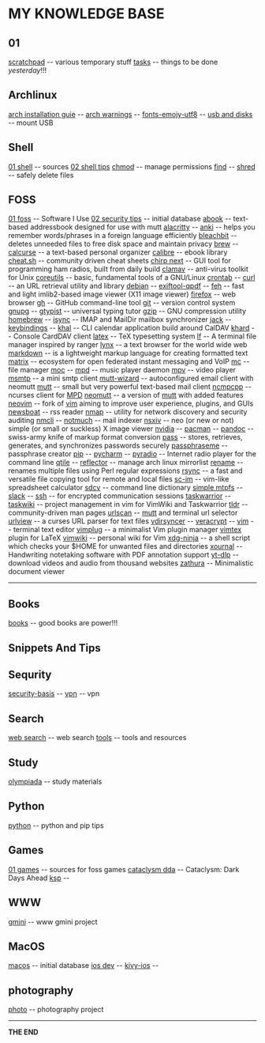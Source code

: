 # MY KNOWLEDGE BASE

## 01
[scratchpad](scratchpad.md) -- various temporary stuff
[tasks](tasks.md) -- things to be done _yesterday_!!!

## Archlinux
[arch installation guie](archlinux.md) --
[arch warnings](archlinux-warnings.md) --
[fonts-emojy-utf8](emoji-and-utf8.md) --
[usb and disks](mount-usb.md) -- mount USB

## Shell
[01 shell](shell) -- sources
[02 shell tips](shell-tips.md)
[chmod](chmod.md) -- manage permissions
[find](find.md) --
[shred](shred.md) -- safely delete files

## FOSS
[01 foss](foss.md) -- Software I Use
[02 security tips](sectips.md) -- initial database
[abook](abook.md) -- text-based addressbook designed for use with mutt
[alacritty](alacritty.md) --
[anki](anki) -- helps you remember words/phrases in a foreign language efficiently
[bleachbit](bleachbit.md) -- deletes unneeded files to free disk space and maintain privacy
[brew](brew.md) --
[calcurse](calcurse.md) -- a text-based personal organizer
[calibre](calibre.md) -- ebook library
[cheat.sh](cheatsh.md) -- community driven cheat sheets
[chirp next](chirp-next) -- GUI tool for programming ham radios, built from daily build
[clamav](clamav.md) -- anti-virus toolkit for Unix
[coreutils](coreutils.md) -- basic, fundamental tools of a GNU/Linux
[crontab](crontab.md) --
[curl](curl.md) -- an URL retrieval utility and library
[debian](debian.md) --
[exiftool-qpdf](exiftool-qpdf.md) --
[feh](feh) -- fast and light imlib2-based image viewer (X11 image viewer)
[firefox](firefox.md) -- web browser
[gh](gh.md) -- GitHub command-line tool
[git](git.md) -- version control system
[gnupg](gnupg.md) --
[gtypist](gtypist.md) -- universal typing tutor
[gzip](gzip.md) -- GNU compression utility
[homebrew](homebrew.md) --
[isync](isync.md) -- IMAP and MailDir mailbox synchronizer
[jack](jack.md) --
[keybindings](keybindings.md) --
[khal](khal.md) -- CLI calendar application build around CalDAV
[khard](khard.md) -- Console CardDAV client
[latex](latex.md) -- TeX typesetting system
[lf](lf) -- A terminal file manager inspired by ranger
[lynx](lynx.md) -- a text browser for the world wide web
[markdown](markdown.md) -- is a lightweight markup language for creating formatted text
[matrix](matrix) -- ecosystem for open federated instant messaging and VoIP
[mc](mc.md) -- file manager
[moc](moc.md) --
[mpd](mpd) -- music player daemon
[mpv](mpv.md) -- video player
[msmtp](msmtp.md) -- a mini smtp client
[mutt-wizard](mutt-wizard.md) -- autoconfigured email client with neomutt
[mutt](mutt.md) -- small but very powerful text-based mail client
[ncmpcpp](ncmpcpp) -- ncurses client for [MPD](mpd.md)
[neomutt](neomutt.md) -- a version of [mutt](mutt.md) with added features
[neovim](neovim.md) -- fork of [vim](vim-tips.md) aiming to improve user experience, plugins, and GUIs
[newsboat](newsboat.md) -- rss reader
[nmap](nmap) -- utility for network discovery and security auditing
[nmcli](nmcli.md) --
[notmuch](notmuch.md) -- mail indexer
[nsxiv](nsxiv.md) -- neo (or new or not) simple (or small or suckless) X image viewer
[nvidia](nvidia.md) --
[pacman](pacman.md) --
[pandoc](pandoc.md) -- swiss-army knife of markup format conversion
[pass](pass.md) -- stores, retrieves, generates, and synchronizes passwords securely
[passphraseme](passphraseme.md) -- passphrase creator
[pip](pip.md) --
[pycharm](pycharm.md) --
[pyradio](pyradio) -- Internet radio player for the command line
[qtile](qtile.md) --
[reflector](reflector.md) -- manage arch linux mirrorlist
[rename](rename) -- renames multiple files using Perl regular expressions
[rsync](rsync.md) -- a fast and versatile file copying tool for remote and local files
[sc-im](sc-im.md) -- vim-like spreadsheet calculator
[sdcv](sdcv.md) -- command line dictionary
[simple mtpfs](simple-mtpfs.md) --
[slack](slack.md) --
[ssh](ssh.md) -- for encrypted communication sessions
[taskwarrior](taskwarrior.md) --
[taskwiki](taskwiki.md) -- project management in vim for VimWiki and Taskwarrior
[tldr](tldr.md) -- community-driven man pages
[urlscan](urlscan.md) -- [mutt](mutt) and terminal url selector
[urlview](urlview.md) -- a curses URL parser for text files
[vdirsyncer](vdirsyncer.md) --
[veracrypt](veracrypt.md) --
[vim](vim.md) -- terminal text editor
[vimplug](vimplug.md) -- a minimalist Vim plugin manager
[vimtex](vimtex) plugin for LaTeX
[vimwiki](vimwiki.md) -- personal wiki for Vim
[xdg-ninja](xdg-ninja) -- a shell script which checks your $HOME for unwanted files and directories
[xournal](xournal) -- Handwriting notetaking software with PDF annotation support
[yt-dlp](yt-dlp) -- download videos and audio from thousand websites
[zathura](zathura.md) -- Minimalistic document viewer

---

## Books
[books](books.md) -- good books are power!!!

## Snippets And Tips

## Sequrity
[security-basis](security-basis.md) --
[vpn](vpn) -- vpn

## Search
[web search](web-search.md) -- web search
[tools](tools) -- tools and resources

## Study
[olympiada](olympiada.md) -- study materials

## Python
[python](python.md) -- python and pip tips

## Games
[01 games](games) -- sources for foss games
[cataclysm dda](cataclysm-dda) -- Cataclysm: Dark Days Ahead
[ksp](ksp.md) --

## WWW
[gmini](gmini.md) -- www gmini project

## MacOS
[macos](macos.md) -- initial database
[ios dev](ios-dev.md) --
[kivy-ios](kivy-ios-cheatsheet.md) --

## photography
[photo](photo.md) -- photography project

---

**THE END**
